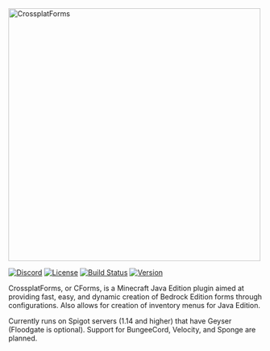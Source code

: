 <img alt="CrossplatForms" width="500" src="https://gist.githubusercontent.com/Konicai/51c046ebbe11e0ce691315434f45266d/raw/37c244a13fd99e6df5a72fd19d34e140a1350d60/crossplatforms.svg" /> 

[![Discord](https://img.shields.io/discord/853331530004299807?color=7289da&label=discord&logo=discord&logoColor=white)](https://discord.gg/M2SvqCu4e9)
[![License](https://img.shields.io/badge/License-GPL-orange)](https://github.com/ProjectG-Plugins/GeyserUpdater/blob/master/LICENSE)
[![Build Status](https://ci.projectg.dev/job/CrossplatForms/job/main/badge/icon)](https://ci.projectg.dev/job/CrossplatForms/job/main/)
[![Version](https://img.shields.io/badge/version-0.3.0-blue)](https://github.com/ProjectG-Plugins/CrossplatForms/actions/workflows/push-master.yml)

CrossplatForms, or CForms, is a Minecraft Java Edition plugin aimed at providing fast, easy, and dynamic creation of Bedrock Edition forms through configurations. Also allows for creation of inventory menus for Java Edition.

Currently runs on Spigot servers (1.14 and higher) that have Geyser (Floodgate is optional). Support for BungeeCord, Velocity, and Sponge are planned. 
